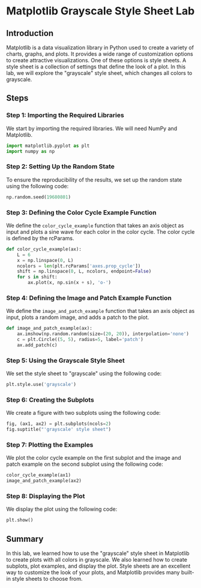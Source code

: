 # Matplotlib Grayscale Style Sheet Lab

## Introduction

Matplotlib is a data visualization library in Python used to create a variety of charts, graphs, and plots. It provides a wide range of customization options to create attractive visualizations. One of these options is style sheets. A style sheet is a collection of settings that define the look of a plot. In this lab, we will explore the "grayscale" style sheet, which changes all colors to grayscale.

## Steps

### Step 1: Importing the Required Libraries

We start by importing the required libraries. We will need NumPy and Matplotlib.

```python
import matplotlib.pyplot as plt
import numpy as np
```

### Step 2: Setting Up the Random State

To ensure the reproducibility of the results, we set up the random state using the following code:

```python
np.random.seed(19680801)
```

### Step 3: Defining the Color Cycle Example Function

We define the `color_cycle_example` function that takes an axis object as input and plots a sine wave for each color in the color cycle. The color cycle is defined by the rcParams.

```python
def color_cycle_example(ax):
    L = 6
    x = np.linspace(0, L)
    ncolors = len(plt.rcParams['axes.prop_cycle'])
    shift = np.linspace(0, L, ncolors, endpoint=False)
    for s in shift:
        ax.plot(x, np.sin(x + s), 'o-')
```

### Step 4: Defining the Image and Patch Example Function

We define the `image_and_patch_example` function that takes an axis object as input, plots a random image, and adds a patch to the plot.

```python
def image_and_patch_example(ax):
    ax.imshow(np.random.random(size=(20, 20)), interpolation='none')
    c = plt.Circle((5, 5), radius=5, label='patch')
    ax.add_patch(c)
```

### Step 5: Using the Grayscale Style Sheet

We set the style sheet to "grayscale" using the following code:

```python
plt.style.use('grayscale')
```

### Step 6: Creating the Subplots

We create a figure with two subplots using the following code:

```python
fig, (ax1, ax2) = plt.subplots(ncols=2)
fig.suptitle("'grayscale' style sheet")
```

### Step 7: Plotting the Examples

We plot the color cycle example on the first subplot and the image and patch example on the second subplot using the following code:

```python
color_cycle_example(ax1)
image_and_patch_example(ax2)
```

### Step 8: Displaying the Plot

We display the plot using the following code:

```python
plt.show()
```

## Summary

In this lab, we learned how to use the "grayscale" style sheet in Matplotlib to create plots with all colors in grayscale. We also learned how to create subplots, plot examples, and display the plot. Style sheets are an excellent way to customize the look of your plots, and Matplotlib provides many built-in style sheets to choose from.
